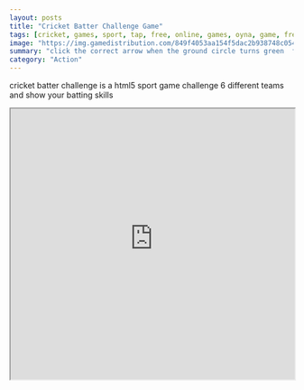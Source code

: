 ```yaml
---
layout: posts
title: "Cricket Batter Challenge Game"
tags: [cricket, games, sport, tap, free, online, games, oyna, game, free, games, play, play, games]
image: "https://img.gamedistribution.com/849f4053aa154f5dac2b938748c05465.jpg"
summary: "click the correct arrow when the ground circle turns green  free online games oyna game free games play play games"
category: "Action"
---
```


cricket batter challenge is a html5 sport game challenge 6 different teams and show your batting skills

<iframe width="100%" height="480px;" src="https://html5.gamedistribution.com/849f4053aa154f5dac2b938748c05465/"></iframe>